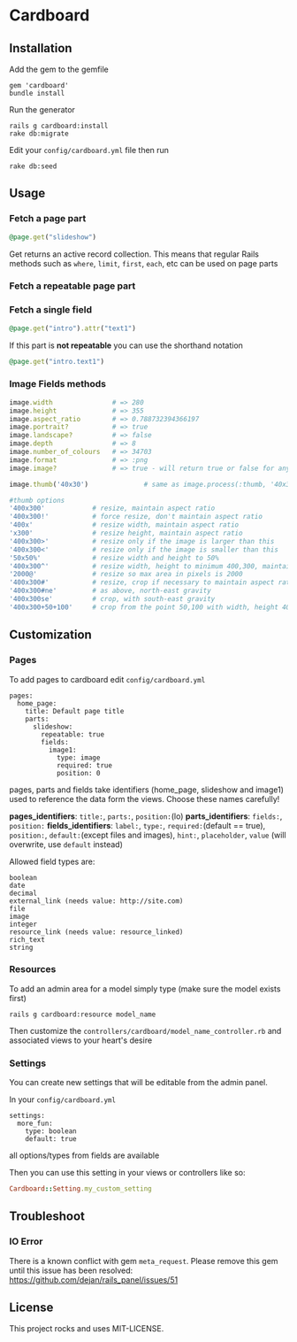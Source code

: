 # Cardboard

## Installation

Add the gem to the gemfile
```
gem 'cardboard'
bundle install
```

Run the generator
```
rails g cardboard:install
rake db:migrate
```

Edit your `config/cardboard.yml` file then run
```
rake db:seed
```


## Usage

### Fetch a page part
```ruby
@page.get("slideshow")
```
Get returns an active record collection. 
This means that regular Rails methods such as `where`, `limit`, `first`, `each`, etc can be used on page parts

### Fetch a repeatable page part

### Fetch a single field
```ruby
@page.get("intro").attr("text1")
```
<!-- Or
```ruby
@page.get("slideshow").fetch("pepople_count > 5")
``` -->

If this part is **not repeatable** you can use the shorthand notation
```ruby
@page.get("intro.text1")
```


### Image Fields methods

```ruby
image.width               # => 280
image.height              # => 355
image.aspect_ratio        # => 0.788732394366197
image.portrait?           # => true
image.landscape?          # => false
image.depth               # => 8
image.number_of_colours   # => 34703
image.format              # => :png
image.image?              # => true - will return true or false for any content

image.thumb('40x30')              # same as image.process(:thumb, '40x30')

#thumb options
'400x300'            # resize, maintain aspect ratio
'400x300!'           # force resize, don't maintain aspect ratio
'400x'               # resize width, maintain aspect ratio
'x300'               # resize height, maintain aspect ratio
'400x300>'           # resize only if the image is larger than this
'400x300<'           # resize only if the image is smaller than this
'50x50%'             # resize width and height to 50%
'400x300^'           # resize width, height to minimum 400,300, maintain aspect ratio
'2000@'              # resize so max area in pixels is 2000
'400x300#'           # resize, crop if necessary to maintain aspect ratio (centre gravity)
'400x300#ne'         # as above, north-east gravity
'400x300se'          # crop, with south-east gravity
'400x300+50+100'     # crop from the point 50,100 with width, height 400,300
```


## Customization

### Pages
To add pages to cardboard edit `config/cardboard.yml`

```
pages:
  home_page:
    title: Default page title
    parts:
      slideshow:
        repeatable: true
        fields:
          image1:
            type: image
            required: true
            position: 0
```
pages, parts and fields take identifiers (home_page, slideshow and image1) used to reference the data form the views. Choose these names carefully!

**pages_identifiers**: `title:`, `parts:`, `position:`(lo)
**parts_identifiers**: `fields:`, `position:`
**fields_identifiers**: `label:`, `type:`, `required:`(default == true), `position:`, `default:`(except files and images), `hint:`, `placeholder`, `value` (will overwrite, use `default` instead)

Allowed field types are:
```
boolean
date
decimal
external_link (needs value: http://site.com)
file
image
integer
resource_link (needs value: resource_linked)
rich_text
string
```

### Resources
To add an admin area for a model simply type (make sure the model exists first)
```
rails g cardboard:resource model_name
```

Then customize the `controllers/cardboard/model_name_controller.rb` and associated views to your heart's desire


### Settings
You can create new settings that will be editable from the admin panel. 

In your `config/cardboard.yml`

```
settings:
  more_fun:
    type: boolean
    default: true
```
all options/types from fields are available

Then you can use this setting in your views or controllers like so:
```ruby
Cardboard::Setting.my_custom_setting
```

## Troubleshoot
### IO Error
There is a known conflict with gem `meta_request`. Please remove this gem until this issue has been resolved:
https://github.com/dejan/rails_panel/issues/51

## License
This project rocks and uses MIT-LICENSE.